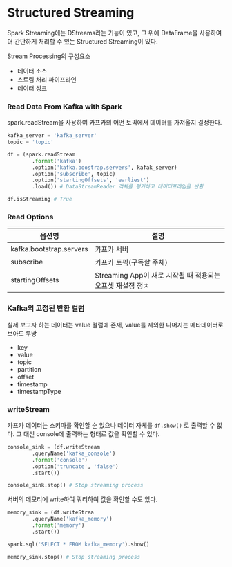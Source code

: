 # Structured Streaming

Spark Streaming에는 DStreams라는 기능이 있고, 그 위에 DataFrame을 사용하여 더 간단하게 처리할 수 있는 Structured Streaming이 있다.

Stream Processing의 구성요소

- 데이터 소스
- 스트림 처리 파이프라인
- 데이터 싱크

### Read Data From Kafka with Spark

spark.readStream을 사용하여 카프카의 어떤 토픽에서 데이터를 가져올지 결정한다.

```python
kafka_server = 'kafka_server'
topic = 'topic'

df = (spark.readStream
		.format('kafka')
		.option('kafka.boostrap.servers', kafak_server)
		.option('subscribe', topic)
		.option('startingOffsets', 'earliest')
		.load()) # DataStreamReader 객체를 평가하고 데이터프레임을 반환

df.isStreaming # True
```

### Read Options

| 옵션명                  | 설명                                                       |
| ----------------------- | ---------------------------------------------------------- |
| kafka.bootstrap.servers | 카프카 서버                                                |
| subscribe               | 카프카 토픽(구독할 주체)                                   |
| startingOffsets         | Streaming App이 새로 시작될 때 적용되는 오프셋 재설정 정ㅊ |

### Kafka의 고정된 반환 컬럼

실제 보고자 하는 데이터는 value 컬럼에 존재, value를 제외한 나머지는 메타데이터로 보아도 무방

- key
- value
- topic
- partition
- offset
- timestamp
- timestampType

### writeStream

카프카 데이터는 스키마를 확인할 순 있으나 데이터 자체를 `df.show()` 로 출력할 수 없다. 그 대신 console에 출력하는 형태로 값을 확인할 수 있다.

```python
console_sink = (df.writeStream
		.queryName('kafka_console')
		.format('console')
		.option('truncate', 'false')
		.start())

console_sink.stop() # Stop streaming process
```

서버의 메모리에 write하여 쿼리하여 값을 확인할 수도 있다.

```python
memory_sink = (df.writeStrea
		.queryName('kafka_memory')
		.format('memory')
		.start())

spark.sql('SELECT * FROM kafka_memory').show()

memory_sink.stop() # Stop streaming process
```